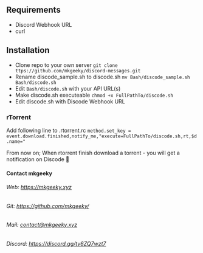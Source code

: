 ## Requirements
* Discord Webhook URL
* curl

## Installation
* Clone repo to your own server `git clone ttps://github.com/mkgeeky/discord-messages.git`
* Rename discode_sample.sh to discode.sh `mv Bash/discode_sample.sh Bash/discode.sh`
* Edit `Bash/discode.sh` with your API URL(s)
* Make discode.sh executeable `chmod +x FullPathTo/discode.sh`
* Edit discode.sh with Discode Webhook URL

### rTorrent
Add following line to .rtorrent.rc
`method.set_key = event.download.finished,notify_me,"execute=FullPathTo/discode.sh,rt,$d.name="`

From now on; When rtorrent finish download a torrent - you will get a notification on Discode :slightly_smiling_face:

#### Contact mkgeeky
###### Web: https://mkgeeky.xyz
###### Git: https://github.com/mkgeeky/
###### Mail: contact@mkgeeky.xyz
###### Discord: https://discord.gg/tv6ZQ7wzt7
